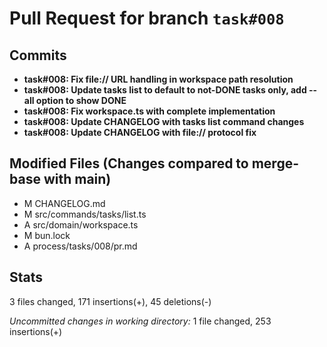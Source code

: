 # Pull Request for branch `task#008`

## Commits

- **task#008: Fix file:// URL handling in workspace path resolution**
- **task#008: Update tasks list to default to not-DONE tasks only, add --all option to show DONE**
- **task#008: Fix workspace.ts with complete implementation**
- **task#008: Update CHANGELOG with tasks list command changes**
- **task#008: Update CHANGELOG with file:// protocol fix**

## Modified Files (Changes compared to merge-base with main)

- M CHANGELOG.md
- M src/commands/tasks/list.ts
- A src/domain/workspace.ts
- M bun.lock
- A process/tasks/008/pr.md

## Stats

3 files changed, 171 insertions(+), 45 deletions(-)

_Uncommitted changes in working directory:_
1 file changed, 253 insertions(+)
